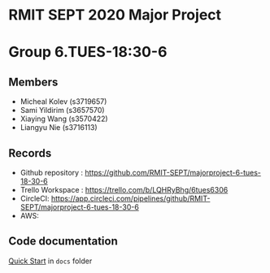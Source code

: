 # RMIT SEPT 2020 Major Project

# Group 6.TUES-18:30-6

## Members
* Micheal Kolev (s3719657)
* Sami Yildirim (s3657570)
* Xiaying Wang (s3570422)
* Liangyu Nie (s3716113)

## Records

* Github repository : https://github.com/RMIT-SEPT/majorproject-6-tues-18-30-6
* Trello Workspace : https://trello.com/b/LQHRyBhg/6tues6306
* CircleCI: https://app.circleci.com/pipelines/github/RMIT-SEPT/majorproject-6-tues-18-30-6
* AWS:
## Code documentation

[Quick Start](/docs/README.md) in `docs` folder
